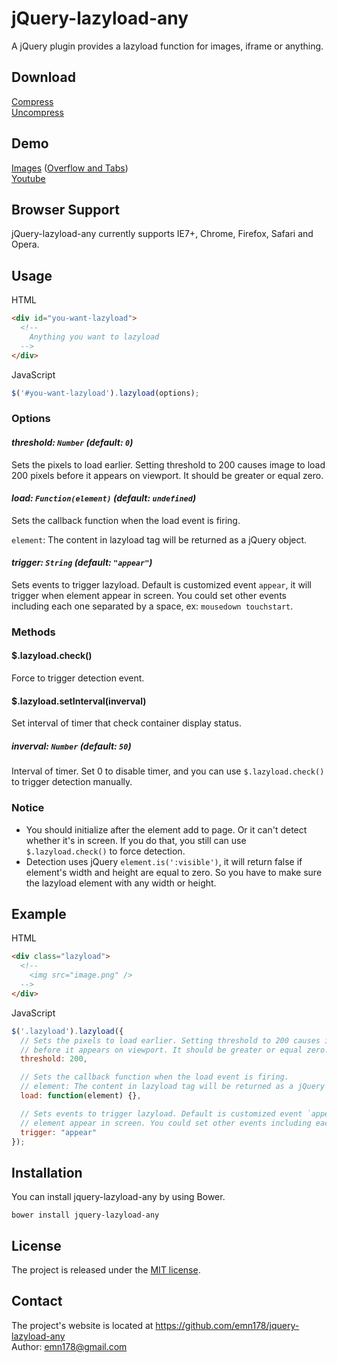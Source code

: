 # jQuery-lazyload-any
A jQuery plugin provides a lazyload function for images, iframe or anything.

## Download
[Compress](https://raw.github.com/emn178/jquery-lazyload-any/master/build/jquery.lazyload-any.min.js)  
[Uncompress](https://raw.github.com/emn178/jquery-lazyload-any/master/src/jquery.lazyload-any.js)

## Demo
[Images](http://emn178.github.io/jquery-lazyload-any/samples/images/) ([Overflow and Tabs](http://emn178.github.io/jquery-lazyload-any/samples/overflow/))  
[Youtube](http://emn178.github.io/jquery-lazyload-any/samples/youtube/)

## Browser Support
jQuery-lazyload-any currently supports IE7+, Chrome, Firefox, Safari and Opera.

## Usage
HTML
```HTML
<div id="you-want-lazyload">
  <!--
    Anything you want to lazyload
  -->
</div>
```
JavaScript
```JavaScript
$('#you-want-lazyload').lazyload(options);
```

### Options
#### *threshold: `Number` (default: `0`)*

Sets the pixels to load earlier. Setting threshold to 200 causes image to load 200 pixels before it appears on viewport. It should be greater or equal zero.

#### *load: `Function(element)` (default: `undefined`)*

Sets the callback function when the load event is firing.

`element`: The content in lazyload tag will be returned as a jQuery object.

#### *trigger: `String` (default: `"appear"`)*

Sets events to trigger lazyload. Default is customized event `appear`, it will trigger when element appear in screen. You could set other events including each one separated by a space, ex: `mousedown touchstart`.

### Methods

#### $.lazyload.check()

Force to trigger detection event.

#### $.lazyload.setInterval(inverval)

Set interval of timer that check container display status.

##### *inverval: `Number` (default: `50`)*

Interval of timer. Set 0 to disable timer, and you can use `$.lazyload.check()` to trigger detection manually.

### Notice
* You should initialize after the element add to page. Or it can't detect whether it's in screen. If you do that, you still can use `$.lazyload.check()` to force detection.
* Detection uses jQuery `element.is(':visible')`, it will return false if element's width and height are equal to zero. So you have to make sure the lazyload element with any width or height.

## Example
HTML
```HTML
<div class="lazyload">
  <!--
    <img src="image.png" />
  -->
</div>
```
JavaScript
```JavaScript
$('.lazyload').lazyload({
  // Sets the pixels to load earlier. Setting threshold to 200 causes image to load 200 pixels
  // before it appears on viewport. It should be greater or equal zero.
  threshold: 200,

  // Sets the callback function when the load event is firing.
  // element: The content in lazyload tag will be returned as a jQuery object.
  load: function(element) {},

  // Sets events to trigger lazyload. Default is customized event `appear`, it will trigger when
  // element appear in screen. You could set other events including each one separated by a space.
  trigger: "appear"
});
```

## Installation
You can install jquery-lazyload-any by using Bower.
```
bower install jquery-lazyload-any
```

## License
The project is released under the [MIT license](http://www.opensource.org/licenses/MIT).

## Contact
The project's website is located at https://github.com/emn178/jquery-lazyload-any  
Author: emn178@gmail.com
